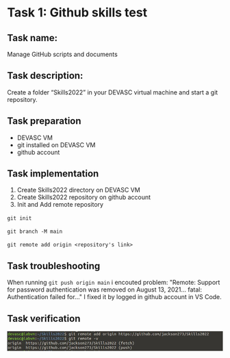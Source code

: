 # Task 1: Github skills test

## Task name: 

Manage GitHub scripts and documents 

## Task description: 
Create a folder “Skills2022” in your DEVASC virtual machine and start a git 
repository.

## Task preparation
- DEVASC VM
- git installed on DEVASC VM
- github account

## Task implementation
1) Create Skills2022 directory on DEVASC VM
2) Create Skills2022 repository on github account
3) Init and Add remote repository

 `git init`
 
 `git branch -M main`
 
 `git remote add origin <repository's link>`

## Task troubleshooting
When running `git push origin main` i encouted problem:
"Remote: Support for password authentication was removed on August 13, 2021...
fatal: Authentication failed for..."
I fixed it by logged in github account in VS Code.

## Task verification
![Confirm the github connection](task1screenshot.JPG)
